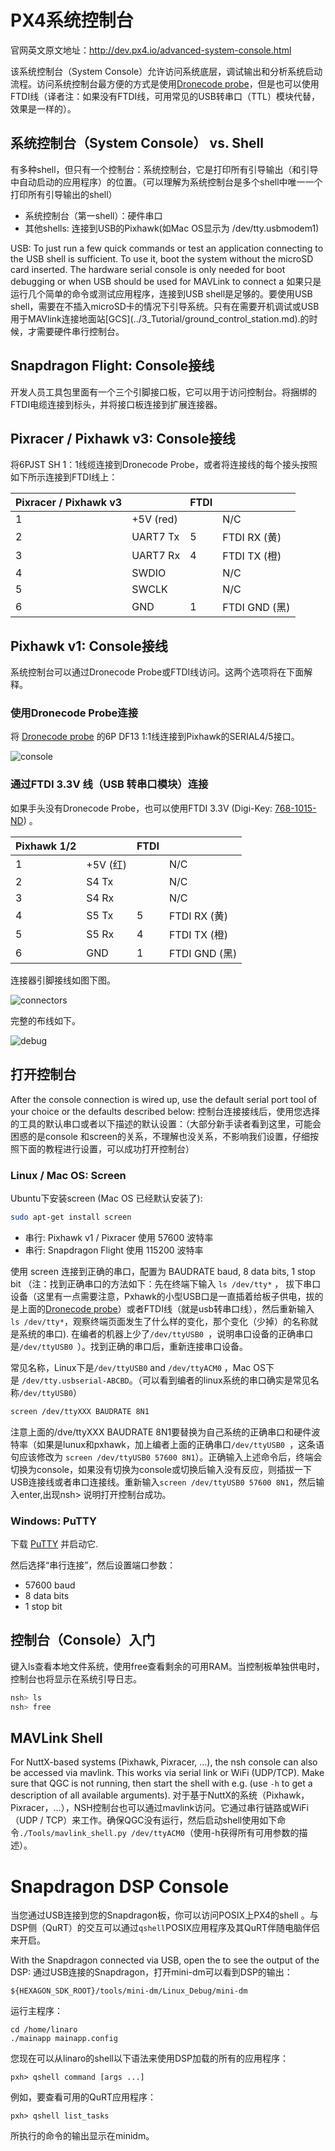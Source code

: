 # PX4系统控制台

官网英文原文地址：http://dev.px4.io/advanced-system-console.html

该系统控制台（System Console）允许访问系统底层，调试输出和分析系统启动流程。访问系统控制台最方便的方式是使用[Dronecode probe](http://nicadrone.com/index.php?id_product=65&controller=product)，但是也可以使用FTDI线（译者注：如果没有FTDI线，可用常见的USB转串口（TTL）模块代替，效果是一样的）。

## 系统控制台（System Console） vs. Shell

有多种shell，但只有一个控制台：系统控制台，它是打印所有引导输出（和引导中自动启动的应用程序）的位置。（可以理解为系统控制台是多个shell中唯一一个打印所有引导输出的shell）
- 系统控制台（第一shell）：硬件串口
- 其他shells: 连接到USB的Pixhawk(如Mac OS显示为 /dev/tty.usbmodem1)

<aside class="tip">
USB: To just run a few quick commands or test an application connecting to the USB shell is sufficient. To use it, boot the system without the microSD card inserted. The hardware serial console is only needed for boot debugging or when USB should be used for MAVLink to connect a 
如果只是运行几个简单的命令或测试应用程序，连接到USB shell是足够的。要使用USB shell，需要在不插入microSD卡的情况下引导系统。只有在需要开机调试或USB用于MAVlink连接地面站[GCS](../3_Tutorial/ground_control_station.md).的时候，才需要硬件串行控制台。
</aside>

## Snapdragon Flight: Console接线

开发人员工具包里面有一个三个引脚接口板，它可以用于访问控制台。将捆绑的FTDI电缆连接到标头，并将接口板连接到扩展连接器。

## Pixracer / Pixhawk v3: Console接线

将6PJST SH 1：1线缆连接到Dronecode Probe，或者将连接线的每个接头按照如下所示连接到FTDI线上：

| Pixracer / Pixhawk v3 |           | FTDI |                  |
| --------------------- | --------- | ---- | ---------------- |
| 1                     | +5V (red) |      | N/C              |
| 2                     | UART7 Tx  | 5    | FTDI RX (黄) |
| 3                     | UART7 Rx  | 4    | FTDI TX (橙) |
| 4                     | SWDIO     |      | N/C              |
| 5                     | SWCLK     |      | N/C              |
| 6                     | GND       | 1    | FTDI GND (黑) |

## Pixhawk v1: Console接线

系统控制台可以通过Dronecode Probe或FTDI线访问。这两个选项将在下面解释。

### 使用Dronecode Probe连接

将 [Dronecode probe](http://nicadrone.com/index.php?id_product=65&controller=product) 的6P DF13 1:1线连接到Pixhawk的SERIAL4/5接口。

![console](../pictures/console/dronecode_probe.jpg)

### 通过FTDI 3.3V 线（USB 转串口模块）连接

如果手头没有Dronecode Probe，也可以使用FTDI 3.3V (Digi-Key: [768-1015-ND](http://www.digikey.com/product-detail/en/TTL-232R-3V3/768-1015-ND/1836393)) 。

| Pixhawk 1/2 |           | FTDI |                  |
| ----------- | --------- | ---- | ---------------- |
| 1           | +5V (红) |      | N/C              |
| 2           | S4 Tx     |      | N/C              |
| 3           | S4 Rx     |      | N/C              |
| 4           | S5 Tx     | 5    | FTDI RX (黄) |
| 5           | S5 Rx     | 4    | FTDI TX (橙) |
| 6           | GND       | 1    | FTDI GND (黑) |

连接器引脚接线如图下图。

![connectors](../pictures/console/console_connector.jpg)

完整的布线如下。

![debug](../pictures/console/console_debug.jpg)

## 打开控制台

After the console connection is wired up, use the default serial port tool of your choice or the defaults described below:
控制台连接接线后，使用您选择的工具的默认串口或者以下描述的默认设置：（大部分新手读者看到这里，可能会困惑的是console 和screen的关系，不理解也没关系，不影响我们设置，仔细按照下面的教程进行设置，可以成功打开控制台）
### Linux / Mac OS: Screen

Ubuntu下安装screen (Mac OS 已经默认安装了):

<div class="host-code"></div>

```bash
sudo apt-get install screen
```

- 串行: Pixhawk v1 / Pixracer 使用 57600 波特率
- 串行: Snapdragon Flight 使用 115200 波特率

使用 screen 连接到正确的串口，配置为 BAUDRATE baud, 8 data bits, 1 stop bit （注：找到正确串口的方法如下：先在终端下输入 `ls /dev/tty*` ， 拔下串口设备（这里有一点需要注意，Pxhawk的小型USB口是一直插着给板子供电，拔的是上面的[Dronecode probe](http://nicadrone.com/index.php?id_product=65&controller=product)）或者FTDI线（就是usb转串口线），然后重新输入 `ls /dev/tty*`，观察终端页面发生了什么样的变化，那个变化（少掉）的名称就是系统的串口). 在编者的机器上少了`/dev/ttyUSB0 `，说明串口设备的正确串口是`/dev/ttyUSB0 `）。找到正确的串口后，重新连接串口设备。

常见名称，Linux下是`/dev/ttyUSB0` and `/dev/ttyACM0` ，Mac OS下是 `/dev/tty.usbserial-ABCBD`。（可以看到编者的linux系统的串口确实是常见名称`/dev/ttyUSB0`）

<div class="host-code"></div>

```bash
screen /dev/ttyXXX BAUDRATE 8N1
```
注意上面的/dve/ttyXXX BAUDRATE 8N1要替换为自己系统的正确串口和硬件波特率（如果是lunux和pxhawk，加上编者上面的正确串口`/dev/ttyUSB0 `，这条语句应该修改为 `screen /dev/ttyUSB0 57600 8N1`）。正确输入上述命令后，终端会切换为console，如果没有切换为console或切换后输入没有反应，则插拔一下USB连接线或者串口连接线。重新输入`screen /dev/ttyUSB0 57600 8N1`，然后输入enter,出现nsh> 说明打开控制台成功。

### Windows: PuTTY

下载 [PuTTY](http://www.chiark.greenend.org.uk/~sgtatham/putty/download.html) 并启动它.

然后选择“串行连接”，然后设置端口参数：

- 57600 baud
- 8 data bits
- 1 stop bit

## 控制台（Console）入门

键入ls查看本地文件系统，使用free查看剩余的可用RAM。当控制板单独供电时，控制台也将显示在系统引导日志。

```bash
nsh> ls
nsh> free
```
## MAVLink Shell
 For NuttX-based systems (Pixhawk, Pixracer, ...), the nsh console can also be
 accessed via mavlink. This works via serial link or WiFi (UDP/TCP). Make sure
 that QGC is not running, then start the shell with e.g.
  (use `-h` to get a description of all
 available arguments).
对于基于NuttX的系统（Pixhawk，Pixracer，...），NSH控制台也可以通过mavlink访问。它通过串行链路或WiFi（UDP / TCP）来工作。确保QGC没有运行，然后启动shell使用如下命令`./Tools/mavlink_shell.py /dev/ttyACM0`（使用-h获得所有可用参数的描述）。
 
# Snapdragon DSP Console

当您通过USB连接到您的Snapdragon板，你可以访问POSIX上PX4的shell 。与DSP侧（QuRT）的交互可以通过`qshell`POSIX应用程序及其QuRT伴随电脑伴侣来开启。

With the Snapdragon connected via USB, open the  to see the output of the DSP:
通过USB连接的Snapdragon，打开mini-dm可以看到DSP的输出：
```
${HEXAGON_SDK_ROOT}/tools/mini-dm/Linux_Debug/mini-dm
```

运行主程序：

```
cd /home/linaro
./mainapp mainapp.config
```

您现在可以从linaro的shell以下语法来使用DSP加载的所有的应用程序：

```
pxh> qshell command [args ...]
```

例如，要查看可用的QuRT应用程序：

```
pxh> qshell list_tasks
```

所执行的命令的输出显示在minidm。

